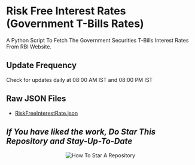 # Risk Free Interest Rates (Government T-Bills Rates)
A Python Script To Fetch The Government Securities T-Bills Interest Rates From RBI Website.

## Update Frequency
Check for updates daily at 08:00 AM IST and 08:00 PM IST

## Raw JSON Files
- [RiskFreeInterestRate.json](https://techfanetechnologies.github.io/risk_free_interest_rate/RiskFreeInterestRate.json)

## _If You have liked the work, Do Star This Repository and Stay-Up-To-Date_
<p align="center">
  <img src="https://user-images.githubusercontent.com/96371033/180197157-aabda812-828b-4cf7-97a6-a4b9bdd8b151.gif" alt="How To Star A Repository">
</p>
